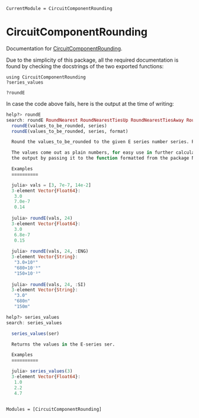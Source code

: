 ```@meta
CurrentModule = CircuitComponentRounding
```

# CircuitComponentRounding

Documentation for [CircuitComponentRounding](https://github.com/KronosTheLate/CircuitComponentRounding.jl).

Due to the simplicity of this package, all the required documentation is found by checking the docstrings of the two exported functions:
```@repl
using CircuitComponentRounding
?series_values

?roundE
```

In case the code above fails, here is the output at the time of writing:
```julia
help?> roundE
search: roundE RoundNearest RoundNearestTiesUp RoundNearestTiesAway RoundToZero RoundFromZero RoundingMode round rounding RoundUp RoundDown
  roundE(values_to_be_rounded, series)
  roundE(values_to_be_rounded, series, format)

  Round the values_to_be_rounded to the given E series number series. Possible series are 3, 6, 12, 24, 48, 96, 192.

  The values come out as plain numbers, for easy use in further calculations. For prettier printing, an optional third argument formats    
  the output by passing it to the function formatted from the package NumericIO. Possible formats include :SI and :ENG.

  Examples
  ≡≡≡≡≡≡≡≡≡≡

  julia> vals = [3, 7e-7, 14e-2]
  3-element Vector{Float64}:
   3.0
   7.0e-7
   0.14
  
  julia> roundE(vals, 24)
  3-element Vector{Float64}:
   3.0
   6.8e-7
   0.15
  
  julia> roundE(vals, 24, :ENG)
  3-element Vector{String}:
   "3.0×10⁰"
   "680×10⁻⁹"
   "150×10⁻³"
  
  julia> roundE(vals, 24, :SI)
  3-element Vector{String}:
   "3.0"
   "680n"
   "150m"

help?> series_values
search: series_values

  series_values(ser)

  Returns the values in the E-series ser.

  Examples
  ≡≡≡≡≡≡≡≡≡≡

  julia> series_values(3)
  3-element Vector{Float64}:
   1.0
   2.2
   4.7
```

```@index
```

```@autodocs
Modules = [CircuitComponentRounding]
```
